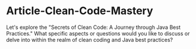 # Article-Clean-Code-Mastery
Let's explore the "Secrets of Clean Code: A Journey through Java Best Practices." What specific aspects or questions would you like to discuss or delve into within the realm of clean coding and Java best practices?
